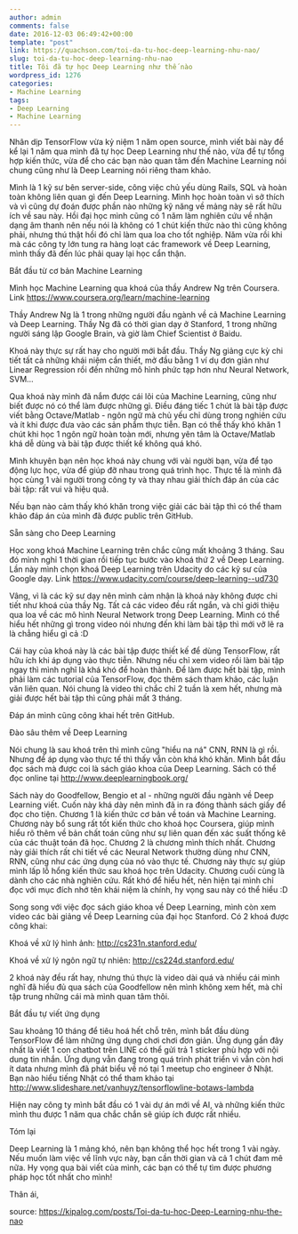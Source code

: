 ```yaml
---
author: admin
comments: false
date: 2016-12-03 06:49:42+00:00
template: "post"
link: https://quachson.com/toi-da-tu-hoc-deep-learning-nhu-nao/
slug: toi-da-tu-hoc-deep-learning-nhu-nao
title: Tôi đã tự học Deep Learning như thế nào
wordpress_id: 1276
categories:
- Machine Learning
tags:
- Deep Learning
- Machine Learning
---
```


Nhân dịp TensorFlow vừa kỷ niệm 1 năm open source, mình viết bài này để kể lại 1 năm qua mình đã tự học Deep Learning như thế nào, vừa để tự tổng hợp kiến thức, vừa để cho các bạn nào quan tâm đến Machine Learning nói chung cũng như là Deep Learning nói riêng tham khảo.

Mình là 1 kỹ sư bên server-side, công việc chủ yếu dùng Rails, SQL và hoàn toàn không liên quan gì đến Deep Learning. Mình học hoàn toàn vì sở thích và vì cũng dự đoán được phần nào những kỹ năng về mảng này sẽ rất hữu ích về sau này. Hồi đại học mình cũng có 1 năm làm nghiên cứu về nhận dạng âm thanh nên nếu nói là không có 1 chút kiến thức nào thì cũng không phải, nhưng thú thật hồi đó chỉ làm qua loa cho tốt nghiệp. Năm vừa rồi khi mà các công ty lớn tung ra hàng loạt các framework về Deep Learning, mình thấy đã đến lúc phải quay lại học cẩn thận.

Bắt đầu từ cơ bản Machine Learning

Mình học Machine Learning qua khoá của thầy Andrew Ng trên Coursera.
Link https://www.coursera.org/learn/machine-learning

Thầy Andrew Ng là 1 trong những người đầu ngành về cả Machine Learning và Deep Learning. Thầy Ng đã có thời gian dạy ở Stanford, 1 trong những người sáng lập Google Brain, và giờ làm Chief Scientist ở Baidu.

Khoá này thực sự rất hay cho người mới bắt đầu. Thầy Ng giảng cực kỳ chi tiết tất cả những khái niệm cần thiết, mở đầu bằng 1 ví dụ đơn giản như Linear Regression rồi đến những mô hình phức tạp hơn như Neural Network, SVM…

Qua khoá này mình đã nắm được cái lõi của Machine Learning, cũng như biết được nó có thể làm được những gì. Điều đáng tiếc 1 chút là bài tập được viết bằng Octave/Matlab - ngôn ngữ mà chủ yếu chỉ dùng trong nghiên cứu và ít khi được đưa vào các sản phẩm thực tiễn. Bạn có thể thấy khó khăn 1 chút khi học 1 ngôn ngữ hoàn toàn mới, nhưng yên tâm là Octave/Matlab khá dễ dùng và bài tập được thiết kế không quá khó.

Mình khuyên bạn nên học khoá này chung với vài người bạn, vừa để tạo động lực học, vừa để giúp đỡ nhau trong quá trình học. Thực tế là mình đã học cùng 1 vài người trong công ty và thay nhau giải thích đáp án của các bài tập: rất vui và hiệu quả.

Nếu bạn nào cảm thấy khó khăn trong việc giải các bài tập thì có thể tham khảo đáp án của mình đã được public trên GitHub.

Sẵn sàng cho Deep Learning

Học xong khoá Machine Learning trên chắc cũng mất khoảng 3 tháng. Sau đó mình nghỉ 1 thời gian rồi tiếp tục bước vào khoá thứ 2 về Deep Learning. Lần này mình chọn khoá Deep Learning trên Udacity do các kỹ sư của Google dạy.
Link https://www.udacity.com/course/deep-learning--ud730

Vâng, vì là các kỹ sư dạy nên mình cảm nhận là khoá này không được chi tiết như khoá của thầy Ng. Tất cả các video đều rất ngắn, và chỉ giới thiệu qua loa về các mô hình Neural Network trong Deep Learning. Mình có thể hiểu hết những gì trong video nói nhưng đến khi làm bài tập thì mới vỡ lẽ ra là chẳng hiểu gì cả :D

Cái hay của khoá này là các bài tập được thiết kế để dùng TensorFlow, rất hữu ích khi áp dụng vào thực tiễn. Nhưng nếu chỉ xem video rồi làm bài tập ngay thì mình nghĩ là khá khó để hoàn thành. Để làm được hết bài tập, mình phải làm các tutorial của TensorFlow, đọc thêm sách tham khảo, các luận văn liên quan. Nói chung là video thì chắc chỉ 2 tuần là xem hết, nhưng mà giải được hết bài tập thì cũng phải mất 3 tháng.

Đáp án mình cũng công khai hết trên GitHub.

Đào sâu thêm về Deep Learning

Nói chung là sau khoá trên thì mình cũng "hiểu na ná" CNN, RNN là gì rồi. Nhưng để áp dụng vào thực tế thì thấy vẫn còn khá khó khăn. Mình bắt đầu đọc sách mà được coi là sách giáo khoa của Deep Learning. Sách có thể đọc online tại http://www.deeplearningbook.org/

Sách này do Goodfellow, Bengio et al - những người đầu ngành về Deep Learning viết. Cuốn này khá dày nên mình đã in ra đóng thành sách giấy để đọc cho tiện. Chương 1 là kiến thức cơ bản về toán và Machine Learning. Chương này bổ sung rất tốt kiến thức cho khoá học Coursera, giúp mình hiểu rõ thêm về bản chất toán cũng như sự liên quan đến xác suất thống kê của các thuật toán đã học. Chương 2 là chương mình thích nhất. Chương này giải thích rất chi tiết về các Neural Network thường dùng như CNN, RNN, cũng như các ứng dụng của nó vào thực tế. Chương này thực sự giúp mình lấp lỗ hổng kiến thức sau khoá học trên Udacity. Chương cuối cùng là dành cho các nhà nghiên cứu. Rất khó để hiểu hết, nên hiện tại mình chỉ đọc với mục đích nhớ tên khái niệm là chính, hy vọng sau này có thể hiểu :D

Song song với việc đọc sách giáo khoa về Deep Learning, mình còn xem video các bài giảng về Deep Learning của đại học Stanford. Có 2 khoá được công khai:

Khoá về xử lý hình ảnh: http://cs231n.stanford.edu/

Khoá về xử lý ngôn ngữ tự nhiên: http://cs224d.stanford.edu/

2 khoá này đều rất hay, nhưng thú thực là video dài quá và nhiều cái mình nghĩ đã hiểu đủ qua sách của Goodfellow nên mình không xem hết, mà chỉ tập trung những cái mà mình quan tâm thôi.

Bắt đầu tự viết ứng dụng

Sau khoảng 10 tháng để tiêu hoá hết chỗ trên, mình bắt đầu dùng TensorFlow để làm những ứng dụng chơi chơi đơn giản. Ứng dụng gần đây nhất là viết 1 con chatbot trên LINE có thể gửi trả 1 sticker phù hợp với nội dung tin nhắn. Ứng dụng vẫn đang trong quá trình phát triển vì vẫn còn hơi ít data nhưng mình đã phát biểu về nó tại 1 meetup cho engineer ở Nhật. Bạn nào hiểu tiếng Nhật có thể tham khảo tại http://www.slideshare.net/vanhuyz/tensorflowline-botaws-lambda

Hiện nay công ty mình bắt đầu có 1 vài dự án mới về AI, và những kiến thức mình thu được 1 năm qua chắc chắn sẽ giúp ích được rất nhiều.

Tóm lại

Deep Learning là 1 mảng khó, nên bạn không thể học hết trong 1 vài ngày. Nếu muốn làm việc về lĩnh vực này, bạn cần thời gian và cả 1 chút đam mê nữa. Hy vọng qua bài viết của mình, các bạn có thể tự tìm được phương pháp học tốt nhất cho mình!

Thân ái,

source: https://kipalog.com/posts/Toi-da-tu-hoc-Deep-Learning-nhu-the-nao
